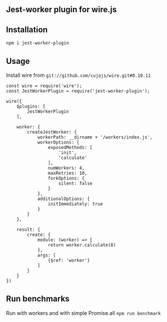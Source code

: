 ## Jest-worker plugin for wire.js

## Installation
`npm i jest-worker-plugin`

## Usage
Install wire from `git://github.com/cujojs/wire.git#0.10.11`

```
const wire = require('wire');
const JestWorkerPlugin = require('jest-worker-plugin');

wire({
    $plugins: [
        JestWorkerPlugin
    ],

    worker: {
        createJestWorker: {
            workerPath: __dirname + '/workers/index.js',
            workerOptions: {
                exposedMethods: [
                    'init',
                    'calculate'
                ],
                numWorkers: 4,
                maxRetries: 10,
                forkOptions: {
                    silent: false
                }
            },
            additionalOptions: {
                initImmediately: true
            }
        }
    },

    result: {
        create: {
            module: (worker) => {
                return worker.calculate(8)
            },
            args: [
                {$ref: 'worker'}
            ]
        }
    }
})
```

## Run benchmarks
Run with workers and with simple Promise.all
`npm run benchmark`
